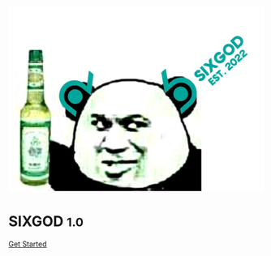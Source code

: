 <!-- _coverpage.md -->
<div align= 'center'>
  <img src="https://github.com/Fy1307/IMGofSixGod/blob/master/img/ForCover.jpg?raw=true" width = "600"/>
</div>

# SIXGOD <small>1.0</small>


[Get Started](teamintro/member.md)